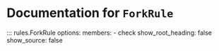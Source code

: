# Documentation for `ForkRule`

::: rules.ForkRule
    options:
      members:
        - check
      show_root_heading: false
      show_source: false

